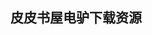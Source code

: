 ## 皮皮书屋电驴下载资源 

[汇编语言(第2版).pdf]: (ed2k://|file|%E6%B1%87%E7%BC%96%E8%AF%AD%E8%A8%80%28%E7%AC%AC2%E7%89%88%29.pdf|30391241|9608e822326b15c2ea9a33a65ceeb1e5|h=yg4y6jqdl6mz66r6plzvveohprck6zgk|/)

[opnet网络仿真.pdf]: (ed2k://|file|opnet%E7%BD%91%E7%BB%9C%E4%BB%BF%E7%9C%9F.pdf|6000901|7deca988d9579750ae6d0aa6a80dc7a9|h=2lw5n5cspyyi6mn3n7zc25ktzxuuncuc|/)

[Laravel_ Code Bright.pdf]: (ed2k://|file|Laravel_%20Code%20Bright.pdf|2370413|43144f82143c73d12baa58a1177e6605|h=rqntqbppmrwvpgbh5e7tvkuu4m66crjb|/)

[Linear Network Error Correction Coding.pdf]: (ed2k://|file|Linear%20Network%20Error%20Correction%20Coding.pdf|1596158|8699e7bf2fe368b0ae4550821fefd016|h=syv2jxnvnfw4r5zjhg5gfvmg2scl3n2e|/)

[Cisco Network Professional’s Advanced Internetworking Guide.pdf]: (ed2k://|file|Cisco%20Network%20Professional%E2%80%99s%20Advanced%20Internetworking%20Guide.pdf|18599568|c4319d03aa25f7e44d8d65e97793bad2|h=mvonrh5efpfidgpgvs5s4273tw3ahnse|/)

[Learn Lua for iOS Game Development.pdf]: (ed2k://|file|Learn%20Lua%20for%20iOS%20Game%20Development.pdf|9563994|c7307a2120b45aac6411c1d2a9b0a5d6|h=aklnzlbrqeeyn5rpn7itqwney2jbbnpo|/)

[Learn Cocoa on the Mac, 2nd edition.pdf]: (ed2k://|file|Learn%20Cocoa%20on%20the%20Mac%2C%202nd%20edition.pdf|19815922|b6ca689a12bcf0ec28580c14cb333c2f|h=ffahmvehznjfqj3ljijy7n6ghrel2omj|/)

[Windows内核原理与实现.pdf]: (ed2k://|file|Windows%E5%86%85%E6%A0%B8%E5%8E%9F%E7%90%86%E4%B8%8E%E5%AE%9E%E7%8E%B0.pdf|52047296|c6f1529f483148ca6915ce7096765c2f|h=unutvnuvylhsyx7zsroez3cklbnni5ng|/)

[Introduction to Programming Using Python.pdf]: (ed2k://|file|Introduction%20to%20Programming%20Using%20Python.pdf|9261226|1bffac45339b7984215522251a88f638|h=gdaymtonc3gsylysyofe7rdpsaiwhxc6|/)

[Beginning Databases with PostgreSQL_ From Novice to Professional, Second Edition.pdf]: (ed2k://|file|Beginning%20Databases%20with%20PostgreSQL_%20From%20Novice%20to%20Professional%2C%20Second%20Edition.pdf|19243894|1d219f8d0f699d8938fdb2c1deedc221|h=ftedjuiwzpqxygybhussnlfwgephukdl|/)

[Computer Science and Convergence.pdf]: (ed2k://|file|Computer%20Science%20and%20Convergence.pdf|19570383|bb67620647b23bdfb6f8873885a41518|h=5yql6kgaw7jdc4t5wuk2up2ycnzr5sm4|/)

[The C Programming Language 2th 中文版 带书签.pdf]: (ed2k://|file|The%20C%20Programming%20Language%202th%20%E4%B8%AD%E6%96%87%E7%89%88%20%E5%B8%A6%E4%B9%A6%E7%AD%BE.pdf|1867537|2db46da748962536dce4dd184889be83|h=7dflupglo5ebeocpnaysskkqt3astdmk|/)

[Algorithms and Networking for Computer Games.pdf]: (ed2k://|file|Algorithms%20and%20Networking%20for%20Computer%20Games.pdf|2946498|8a14ad481d7170ff280a200058c6b804|h=oqm3cjgogmwkbopzve5tf2xpfwxcmtwz|/)

[C# 3.0 – A Beginner’s Guide.pdf]: (ed2k://|file|C%23%203.0%20%E2%80%93%20A%20Beginner%E2%80%99s%20Guide.pdf|6572841|55580822333f6cc4ec70da2e37598715|h=su45uhc4jiuaxuim6nioyyovclyqkeye|/)

[Theoretical Introduction to Programming.pdf]: (ed2k://|file|Theoretical%20Introduction%20to%20Programming.pdf|1733061|9ed6a19ca6bfd7729bf46735a2fd9398|h=mn2oohtttaajnijud5cxq45huejmktrg|/)

[RTL Hardware Design Using VHDL.pdf]: (ed2k://|file|RTL%20Hardware%20Design%20Using%20VHDL.pdf|35763729|e89fb6478f0bfc399e81f82aa658da5c|h=ltquxm3rtexai6qfjh2bmgsizfctjzzz|/)

[Professional Web Design, Volume 2.pdf]: (ed2k://|file|Professional%20Web%20Design%2C%20Volume%202.pdf|21973368|5a63b2dae0ce8fbbaaf04095a6fe4684|h=vsuxo675enxdonujpfdmxoqjyauyh4jz|/)

[Professional Ajax, 2nd Edition.pdf]: (ed2k://|file|Professional%20Ajax%2C%202nd%20Edition.pdf|6444900|1c9edd2492c12d131d51bc89a6f26074|h=rcbhwf2eqpll5pjvtrgwkvevmws7qwdk|/)

[JavaScript Bible, 6th Edition.pdf]: (ed2k://|file|JavaScript%20Bible%2C%206th%20Edition.pdf|14529332|fee2ede4c9edcd8df25e1f1775f40dae|h=hnbnrzna2dtdm3dttabqzoicbwddsyh7|/)

[Pro MySQL.pdf]: (ed2k://|file|Pro%20MySQL.pdf|8445014|e79bb510363934eb57fa9b60c6cd1adb|h=rvdh5pfmcg5aeaiabiltdr36kqp4pmsj|/)

[Measuring the User Experience Collecting, Analyzing, and Presenting Usability Metrics.pdf]: (ed2k://|file|Measuring%20the%20User%20Experience%20Collecting%2C%20Analyzing%2C%20and%20Presenting%20Usability%20Metrics.pdf|6572811|fe9620734c31768238e56885e6543a1f|h=rfxjhiw3kvv5pj5gxuchhogl6ueiqpr7|/)

[解析极限编程(原书第2版) (完整版).pdf]: (ed2k://|file|%E8%A7%A3%E6%9E%90%E6%9E%81%E9%99%90%E7%BC%96%E7%A8%8B%28%E5%8E%9F%E4%B9%A6%E7%AC%AC2%E7%89%88%29%20%28%E5%AE%8C%E6%95%B4%E7%89%88%29.pdf|17273262|0e59f3b386027c11e0364155aa444c7c|h=hveuzfsd4hv7q5ffxyi3y4bkulhd2nmz|/)

[Understanding the Linux Kernel, 3rd Edition  （CHM）.chm]: (ed2k://|file|Understanding%20the%20Linux%20Kernel%2C%203rd%20Edition%20%20%EF%BC%88CHM%EF%BC%89.chm|2904191|ffea7303c03fcf17cace22506e9957c8|h=2wm34mcq46z26a6hnhvemm5fhyb76phe|/)

[21天学通Java Web开发.pdf]: (ed2k://|file|21%E5%A4%A9%E5%AD%A6%E9%80%9AJava%20Web%E5%BC%80%E5%8F%91.pdf|50861480|5fd446d3336a2ff33e2707c2f7aa0516|h=hpf4r7rwit5dcyqlufeast6bgufwewxp|/)

[Distributed Systems Principles and Paradigms 第二版.pdf]: (ed2k://|file|Distributed%20Systems%20Principles%20and%20Paradigms%20%E7%AC%AC%E4%BA%8C%E7%89%88.pdf|9826834|1721010b038703ff2a81b104f2459df8|h=pm5u3qnmx65yc5zumjsdluottehykzxi|/)

[Firebug 1.5_ Editing, Debugging, and Monitoring Web Pages.pdf]: (ed2k://|file|Firebug%201.5_%20Editing%2C%20Debugging%2C%20and%20Monitoring%20Web%20Pages.pdf|6913414|260354f1ee7c4060c42739afcbf3bbb9|h=jwbuei5wp6urtysocnnd6wu5gqabbtnc|/)

[Ultimate Web Marketing Guide.pdf]: (ed2k://|file|Ultimate%20Web%20Marketing%20Guide.pdf|16647115|788d60274e592a67c9554e01283844de|h=gwqmnbcrzdc64vtrumgijrhewzhif6am|/)

[Head First Design Patterns.pdf]: (ed2k://|file|Head%20First%20Design%20Patterns.pdf|28022821|87630abccb4fdfdf88cf92c65d99e461|h=v2x2fjd3iwa5sjt5szz5calursbgr3ad|/)

[The google résumé _ how to prepare for a career and land a job at Apple, Microsoft, Google, or any top tech company.pdf]: (ed2k://|file|The%20google%20r%C3%A9sum%C3%A9%20_%20how%20to%20prepare%20for%20a%20career%20and%20land%20a%20job%20at%20Apple%2C%20Microsoft%2C%20Google%2C%20or%20any%20top%20tech%20company.pdf|2740941|49498302eb6a2214a2ef6d84925a8eaa|h=mg6w54rxmuzqcdkftnbusqzlupbavgsm|/)

[A guide to LATEX _ and Electronic Publishing — 4th ed..pdf]: (ed2k://|file|A%20guide%20to%20LATEX%20_%20and%20Electronic%20Publishing%20%E2%80%94%204th%20ed..pdf|2535308|70ab1925753d844251f2b58880971823|h=iolubx44eq54yov46ugfdabfsuz6hfmu|/)

[VBScript程序员参考手册(第3版)(英文).pdf.pdf]: (ed2k://|file|VBScript%E7%A8%8B%E5%BA%8F%E5%91%98%E5%8F%82%E8%80%83%E6%89%8B%E5%86%8C%28%E7%AC%AC3%E7%89%88%29%28%E8%8B%B1%E6%96%87%29.pdf.pdf|12929154|b710191282de6dc8c4a6ca75cebd62c5|h=eq66bnbuq5nioorscdql3e75novn2f4y|/)

[Windows 8_ Out of the Box.pdf]: (ed2k://|file|Windows%208_%20Out%20of%20the%20Box.pdf|14434833|53b3d35e29878cd154c4c298731c91ae|h=3v43yj2mn65codqimzatso54vbgr6wkj|/)

[MySQL High Availability, 2nd Edition.pdf]: (ed2k://|file|MySQL%20High%20Availability%2C%202nd%20Edition.pdf|17338619|107ce745a2657f4b2ea35bd7627b1149|h=iasbhrpzecua2yuqgd7zpmvqwcbruwdr|/)

[Professional Microsoft SQL Server 2008 Integration Services.pdf]: (ed2k://|file|Professional%20Microsoft%20SQL%20Server%202008%20Integration%20Services.pdf|24566238|86887e074addc9c1cc5aa16a61e33b50|h=ygek6ma6d4o2pi5pkxmkphhzwxeco3jt|/)

[XDA Developers’ Android Hacker’s Toolkit_ The Complete Guide to Rooting, ROMs and Theming.pdf]: (ed2k://|file|XDA%20Developers%E2%80%99%20Android%20Hacker%E2%80%99s%20Toolkit_%20The%20Complete%20Guide%20to%20Rooting%2C%20ROMs%20and%20Theming.pdf|19962164|6cab8527f4241d1e09a5e2355196dbb5|h=zdfga6ica3wq5pw5yihljkgea7ap4fzh|/)

[Puppet 3_ Beginner’s Guide.pdf]: (ed2k://|file|Puppet%203_%20Beginner%E2%80%99s%20Guide.pdf|1911012|cea0b3b9cbba85c0c5753904514722f7|h=lf4jdsd75kkzic2hv67tyo6ofp4ngftb|/)

[TCP_IP详解-卷3-TCP事务协议、HTTP、NNTP和UNIX域协议.pdf]: (ed2k://|file|TCP_IP%E8%AF%A6%E8%A7%A3-%E5%8D%B73-TCP%E4%BA%8B%E5%8A%A1%E5%8D%8F%E8%AE%AE%E3%80%81HTTP%E3%80%81NNTP%E5%92%8CUNIX%E5%9F%9F%E5%8D%8F%E8%AE%AE.pdf|9878104|86ab64ccb5cf51d0157e63ffa3e74168|h=f3bwpwpie7aemxhivomtllyouqzrppbr|/)

[SQL Server 2012 Query Performance Tuning.pdf]: (ed2k://|file|SQL%20Server%202012%20Query%20Performance%20Tuning.pdf|12409602|218c448222338530a0a8ac028c5f5282|h=c7c7vsalj2ri2s6gs6g3lhtpdgmy244j|/)

[C程序设计(第三版).pdf]: (ed2k://|file|C%E7%A8%8B%E5%BA%8F%E8%AE%BE%E8%AE%A1%28%E7%AC%AC%E4%B8%89%E7%89%88%29.pdf|22036407|dc53741a16b6a7ab6817b062286b2c75|h=uboz6jto4h4o2jiskbravlptacfqxn2q|/)

[JavaScript, Fifth Edition.pdf]: (ed2k://|file|JavaScript%2C%20Fifth%20Edition.pdf|22769558|fde9f2e60e5b6930c2489745a8b49c1c|h=cldpfruxsylnfkeavlteocbfijmnzzwk|/)

[Mobile Interaction Design.pdf]: (ed2k://|file|Mobile%20Interaction%20Design.pdf|7256734|63b7375f35e7ae3f9b3315ad587df250|h=o5zj2axgelm6odwfwttsdovn4pq72wt6|/)

[IP Address Management Principles and Practice.pdf]: (ed2k://|file|IP%20Address%20Management%20Principles%20and%20Practice.pdf|4684593|1511bb8b3f5150d8a3ce330a8d75d1c9|h=rjt4jsdyjmbhqbeh5zjosx2nrveu7kpo|/)

[Android内核剖析（上）.pdf]: (ed2k://|file|Android%E5%86%85%E6%A0%B8%E5%89%96%E6%9E%90%EF%BC%88%E4%B8%8A%EF%BC%89.pdf|41255767|ef3030dc47847df9bada3d0515a76c1a|h=galtcfvqfzxvk3tspra6zadx3i7tpvy7|/)

[HTML5 & CSS3 in The Real World.pdf]: (ed2k://|file|HTML5%20%26%20CSS3%20in%20The%20Real%20World.pdf|4467054|4ca652c1f615ebaa5625cc3b606c01c7|h=zheu5lgxasu4qkcgduyk2vme662473yc|/)

[Joe Celko’s Analytics and OLAP in SQL.pdf]: (ed2k://|file|Joe%20Celko%E2%80%99s%20Analytics%20and%20OLAP%20in%20SQL.pdf|2691243|d3e458ad46100c80ef4bac1c9c89d8a2|h=gca62oskuowmffsjkopumou5ljssgwzv|/)

[Microsoft Office Excel 2007 for Project Managers.pdf]: (ed2k://|file|Microsoft%20Office%20Excel%202007%20for%20Project%20Managers.pdf|12345552|2481fd12b52ab441595327ddb6e2601b|h=5p4i5lpf4nqzbiwplxodxybe3ktwrejn|/)

[iOS.7.Programming.Pushing.the.Limits(2014.1).pdf]: (ed2k://|file|iOS.7.Programming.Pushing.the.Limits%282014.1%29.pdf|11451090|f3b26f198ffa951fd89022c55a440c47|h=lahjhbsczms6q55a7zockr5uhi22yrfo|/)

[Microsoft Office SharePoint Server 2007 Best Practices.pdf]: (ed2k://|file|Microsoft%20Office%20SharePoint%20Server%202007%20Best%20Practices.pdf|25465617|48807e2bff750ff5a5e89560a1b9bd15|h=u6ljin2pibclieidkasg3cfcfbdxaddu|/)

[The PHP Anthology, Volume II_ Applications.pdf]: (ed2k://|file|The%20PHP%20Anthology%2C%20Volume%20II_%20Applications.pdf|3958235|90ee7f05bfa055d3c0de93aed227af2e|h=lk6ddcyrzxurh2xb3djhrjsqjmwm76xr|/)

[TCP_IP 详解, 卷3.pdf]: (ed2k://|file|TCP_IP%20%E8%AF%A6%E8%A7%A3%2C%20%E5%8D%B73.pdf|7697223|9af9a5a413d2236cbfce5b45aedb7b89|h=zwum2cmp2c6zw3ghuiuywwav7o563snm|/)

[SQL Server DMVs in Action_ Better Queries with Dynamic Management Views.pdf]: (ed2k://|file|SQL%20Server%20DMVs%20in%20Action_%20Better%20Queries%20with%20Dynamic%20Management%20Views.pdf|14775987|d571eaddca80771cae3f665f589351b3|h=ffvvqb6yz55n74etk5vgaed4rgopk3on|/)

[Hunting Security Bugs.chm]: (ed2k://|file|Hunting%20Security%20Bugs.chm|23430392|78219a643c2666144730e61b31c7dcef|h=cyyzigqbxdkokhd5dedakyw73zdaisxm|/)

[Code_ The Hidden Language of Computer Hardware and Software.pdf]: (ed2k://|file|Code_%20The%20Hidden%20Language%20of%20Computer%20Hardware%20and%20Software.pdf|2906524|19d76d322197e1f0d17b0ca742c5b1b9|h=2onplw4ybuks4vk26rkkad7bzqnna33a|/)

[Troubleshooting Your PC For Dummies 2nd Edition.pdf]: (ed2k://|file|Troubleshooting%20Your%20PC%20For%20Dummies%202nd%20Edition.pdf|9245964|fb4886ba1a1385c063788032a7107e16|h=ubos75jehj3ootpd2jb5tyk6fk6djk37|/)

[Metaprogramming Ruby 2 (watermark-free).pdf]: (ed2k://|file|Metaprogramming%20Ruby%202%20%28watermark-free%29.pdf|15112438|9a7690dfa82a3316bd04a7b9b56ffe67|h=ctgeq6uk6e6yxbf7n2sgnlrvmglmx4ad|/)

[Java Application Development on Linux.pdf]: (ed2k://|file|Java%20Application%20Development%20on%20Linux.pdf|2374403|6aa5881eb49874aa0ff6b64224567f30|h=4glzbupbxgjpibcubm2xnub7bd25mzcf|/)

[The Hand Book of Data Mining.pdf]: (ed2k://|file|The%20Hand%20Book%20of%20Data%20Mining.pdf|9261505|3313b1281ce2b1b857a6328d97cf8742|h=y6onxslmufno6bk7r24olk2ryyzbae2i|/)

[C# 4.0 Pocket Reference, 3E.pdf]: (ed2k://|file|C%23%204.0%20Pocket%20Reference%2C%203E.pdf|4523152|242b579a6e990f6ee885460c3fd262b9|h=jxodk7ockaa7oruikfrjlrfo64lltchm|/)

[Software Testing and Quality Assurance.pdf]: (ed2k://|file|Software%20Testing%20and%20Quality%20Assurance.pdf|7830222|c5afb26712d644e5aa811537bdab4256|h=goeqivmuk7dsrou7vm2ixnsotyrdaak2|/)

[Penetration Testing and Network Defense.chm]: (ed2k://|file|Penetration%20Testing%20and%20Network%20Defense.chm|15336025|b2d80e6bcd86ebb1929ca909c5c7f9ac|h=5n6qejaejbdwpe3a2jwipn76e2unbt27|/)

[Introduction to C++ for financial engineers.pdf]: (ed2k://|file|Introduction%20to%20C%2B%2B%20for%20financial%20engineers.pdf|4524261|4c47a740b5fd9cde6ac8215eaca51081|h=hkf24rsmfayr7gzibpcf2hdds5vq4b5v|/)

[SAP BW BO实战指南 像学习Office一样学习BW BO.pdf]: (ed2k://|file|SAP%20BW%20BO%E5%AE%9E%E6%88%98%E6%8C%87%E5%8D%97%20%E5%83%8F%E5%AD%A6%E4%B9%A0Office%E4%B8%80%E6%A0%B7%E5%AD%A6%E4%B9%A0BW%20BO.pdf|36141943|e191b5fcf949bd8ad59173b3162ac69b|h=bdee5p4y5ahm7uuisbhne4fqtea34zzt|/)

[Beginning Oracle Application Express 4.pdf]: (ed2k://|file|Beginning%20Oracle%20Application%20Express%204.pdf|11460832|602edb808de4a0c7648afc4103820728|h=3npzgaziebu3gkyjhvhr6kmq4vmj5sbx|/)

[Oracle Fusion Developer Guide.pdf]: (ed2k://|file|Oracle%20Fusion%20Developer%20Guide.pdf|13014445|5a340b966e736f13416bbdf958dbb163|h=oivq3wwe7td6lbnvvnq74jo6tnkz7755|/)

[Good Math.pdf]: (ed2k://|file|Good%20Math.pdf|7939810|b19db0a5d937ecb26582d53c598510a5|h=tbghi632l3mv2ls6jspico7wmhdjlwkn|/)

[The Standard C++ Classes.zip]: (ed2k://|file|The%20Standard%20C%2B%2B%20Classes.zip|987331|42131eca176370bc03295342ccbe23d6|h=a2rblmaggtcgfx3wrsnx3zjydg2weowp|/)

[如何求解问题-现代启发式方法.pdf]: (ed2k://|file|%E5%A6%82%E4%BD%95%E6%B1%82%E8%A7%A3%E9%97%AE%E9%A2%98-%E7%8E%B0%E4%BB%A3%E5%90%AF%E5%8F%91%E5%BC%8F%E6%96%B9%E6%B3%95.pdf|10461130|75c5c8841c22d6d17760df218bfe7690|h=wgelwvsy5j2z3qtfsy5iftlfre4wdxmx|/)

[The Book of Audacity.pdf]: (ed2k://|file|The%20Book%20of%20Audacity.pdf|26985761|b784e34af8634791996d32189f622a15|h=aiycrocu5iuqd2evlfqorfxpf2omggbp|/)

[Computational Science and Engineering.pdf]: (ed2k://|file|Computational%20Science%20and%20Engineering.pdf|10952903|11e0ce13a65e18dd786459f0ef7a08af|h=niadk5mb3m5qb35iihs6brt4mh2ftley|/)

[Drupal User’s Guide_ Building and Administering a Successful Drupal-Powered Web Site.pdf]: (ed2k://|file|Drupal%20User%E2%80%99s%20Guide_%20Building%20and%20Administering%20a%20Successful%20Drupal-Powered%20Web%20Site.pdf|18927297|3d8138bb9a73f551ff84d5500a6cb066|h=jw5iwdt6ob6vcnj65wm7imft5y3k7h4t|/)

[Boost.Asio C++ Network Programming.pdf]: (ed2k://|file|Boost.Asio%20C%2B%2B%20Network%20Programming.pdf|8061084|ae5b4b4301755025178d0952ad6867dc|h=67sdbcsxdreyfnjuznkwtkqbnuci7woq|/)

[Design for Software_ A Playbook for Developers.pdf]: (ed2k://|file|Design%20for%20Software_%20A%20Playbook%20for%20Developers.pdf|9729086|52e629ba7fd819fb6edd1a10886fa49e|h=d3rpzgynmleh47aut7i7asdxgf2pnjr4|/)

[Microsoft Office SharePoint Designer 2007 Bible.pdf]: (ed2k://|file|Microsoft%20Office%20SharePoint%20Designer%202007%20Bible.pdf|12167193|89d4955172db0404ef6721be836cd72b|h=gzr7vysfdb7ayeq5pyj5rmqr64ku4ntb|/)

[Detecting Malice.pdf]: (ed2k://|file|Detecting%20Malice.pdf|5936423|50e13575cb92f771ded839d4fe3f8112|h=hqfglaysofgozpm4w6rlg3rw7lrxwigm|/)

[ASP.NET本质论.pdf]: (ed2k://|file|ASP.NET%E6%9C%AC%E8%B4%A8%E8%AE%BA.pdf|39980753|8db44495797a147345d822faea6bdca6|h=4b2ku4qh3zfrexuk6xpwuwkqcnd663ps|/)

[iOS SDK programming.pdf]: (ed2k://|file|iOS%20SDK%20programming.pdf|15812083|1eeaba39a9d6a6eea451de1e17ee0fb4|h=ykilysg7ed5izdex6asw5hgiuvygwhlu|/)

[Ajax Construction Kit_ Building Plug-and-Play Ajax Applications.chm]: (ed2k://|file|Ajax%20Construction%20Kit_%20Building%20Plug-and-Play%20Ajax%20Applications.chm|23347327|92d91913e447029b7d2ee43d906b82af|h=bxyeiterymi4qzxi36onie3ce37r3nej|/)

[Expert Oracle Database 11g Administration.pdf]: (ed2k://|file|Expert%20Oracle%20Database%2011g%20Administration.pdf|9566881|a1387d65c48a6ed6dcf1cd4e26f51a0e|h=ga36tpcgreu6nxqlyed6qcpwmk73nhqp|/)

[Oracle Identity Management_ Governance, Risk, and Compliance Architecture, Third Edition.pdf]: (ed2k://|file|Oracle%20Identity%20Management_%20Governance%2C%20Risk%2C%20and%20Compliance%20Architecture%2C%20Third%20Edition.pdf|14972859|f144bf2840ee4996461c2e378993ced4|h=4vb6ftwiiuq4aozlxrrv6nggfbehfvn6|/)

[Botnets_ The Killer Web App.pdf]: (ed2k://|file|Botnets_%20The%20Killer%20Web%20App.pdf|7318417|7aa9b477d5e479d6a71112c0e989836a|h=a7c54in5xi74iwlloppxooy52diins5u|/)

